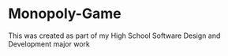 # Monopoly-Game
This was created as part of my High School Software Design and Development major work
